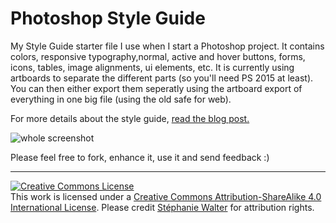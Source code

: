 # Photoshop Style Guide
My Style Guide starter file I use when I start a Photoshop project. It contains colors, responsive typography,normal, active and hover buttons, forms, icons, tables, image alignments, ui elements, etc.
It is currently using artboards to separate the different parts (so you'll need PS 2015 at least). You can then either export them seperatly using the artboard export of everything in one big file (using the old safe for web).

For more details about the style guide, <a href="https://blog.stephaniewalter.fr/en/freebies-photoshop-style-guide/">read the blog post.</a>

<img src="https://raw.githubusercontent.com/stephanie-walter/photoshop-style-guide/master/styleguide-artboards-EN.jpg" alt= " whole screenshot">


Please feel free to fork, enhance it, use it and send feedback :)

___
<a rel="license" href="http://creativecommons.org/licenses/by-sa/4.0/"><img alt="Creative Commons License" style="border-width:0" src="https://i.creativecommons.org/l/by-sa/4.0/88x31.png" /></a><br />This work is licensed under a <a rel="license" href="http://creativecommons.org/licenses/by-sa/4.0/">Creative Commons Attribution-ShareAlike 4.0 International License</a>. Please credit <a href="https://www.stephaniewalter.fr/">Stéphanie Walter</a> for attribution rights.

